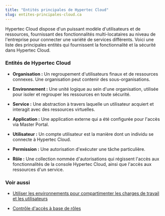 ```yaml
---
title: "Entités principales de Hypertec Cloud"
slug: entites-principales-cloud.ca
---
```



Hypertec Cloud dispose d'un puissant modèle d'utilisateurs et de ressources, fournissant des fonctionnalités multi-locataires au niveau de l'entreprise pour connecter une variété de services différents. Voici une liste des principales entités qui fournissent la fonctionnalité et la sécurité dans Hypertec Cloud.

### Entités de Hypertec Cloud

- **Organisation :** Un regroupement d'utilisateurs finaux et de ressources connexes. Une organisation peut contenir des sous-organisations.

- **Environnement :** Une unité logique au sein d'une organisation, utilisée pour isoler et regrouper les ressources en toute sécurité.

- **Service :** Une abstraction à travers laquelle un utilisateur acquiert et interagit avec des ressources virtuelles.

- **Application :** Une application externe qui a été configurée pour l'accès via Master Portal.

- **Utilisateur :** Un compte utilisateur est la manière dont un individu se connecte à Hypertec Cloud.

- **Permission :** Une autorisation d'exécuter une tâche particulière.

- **Rôle :** Une collection nommée d'autorisations qui régissent l'accès aux fonctionnalités de la console Hypertec Cloud, ainsi que l'accès aux ressources d'un service.

### Voir aussi

   - [Utiliser les environnements pour compartimenter les charges de travail et les utilisateurs](environments-to-organize-workloads-and-users.md)

   - [Contrôle d'accès à base de rôles](../administration/rbac.md)
